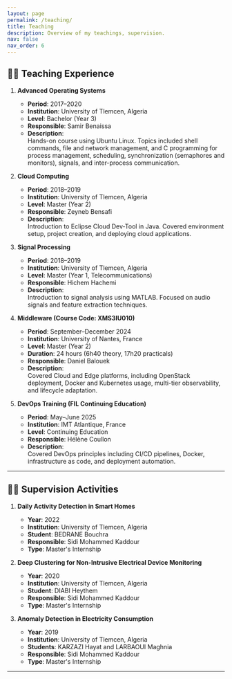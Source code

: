 ```yaml
---
layout: page
permalink: /teaching/
title: Teaching
description: Overview of my teachings, supervision.
nav: false
nav_order: 6
---
```


## 🧑‍🏫 Teaching Experience

1. **Advanced Operating Systems**
   * **Period**: 2017–2020  
   * **Institution**: University of Tlemcen, Algeria  
   * **Level**: Bachelor (Year 3)  
   * **Responsible**: Samir Benaissa
   * **Description**:  
     Hands-on course using Ubuntu Linux. Topics included shell commands, file and network management, and C programming for process management, scheduling, synchronization (semaphores and monitors), signals, and inter-process communication.

2. **Cloud Computing**
   * **Period**: 2018–2019  
   * **Institution**: University of Tlemcen, Algeria  
   * **Level**: Master (Year 2)  
   * **Responsible**: Zeyneb Bensafi  
   * **Description**:  
     Introduction to Eclipse Cloud Dev-Tool in Java. Covered environment setup, project creation, and deploying cloud applications.

3. **Signal Processing**
   * **Period**: 2018–2019  
   * **Institution**: University of Tlemcen, Algeria  
   * **Level**: Master (Year 1, Telecommunications)  
   * **Responsible**: Hichem Hachemi  
   * **Description**:  
     Introduction to signal analysis using MATLAB. Focused on audio signals and feature extraction techniques.

4. **Middleware (Course Code: XMS3IU010)**
   * **Period**: September–December 2024  
   * **Institution**: University of Nantes, France  
   * **Level**: Master (Year 2)  
   * **Duration**: 24 hours (6h40 theory, 17h20 practicals)  
   * **Responsible**: Daniel Balouek  
   * **Description**:  
     Covered Cloud and Edge platforms, including OpenStack deployment, Docker and Kubernetes usage, multi-tier observability, and lifecycle adaptation.

5. **DevOps Training (FIL Continuing Education)**
   * **Period**: May–June 2025  
   * **Institution**: IMT Atlantique, France  
   * **Level**: Continuing Education  
   * **Responsible**: Hélène Coullon  
   * **Description**:  
     Covered DevOps principles including CI/CD pipelines, Docker, infrastructure as code, and deployment automation.

---

## 👨‍🎓 Supervision Activities

1. **Daily Activity Detection in Smart Homes**
   * **Year**: 2022  
   * **Institution**: University of Tlemcen, Algeria  
   * **Student**: BEDRANE Bouchra  
   * **Responsible**: Sidi Mohammed Kaddour  
   * **Type**: Master's Internship

2. **Deep Clustering for Non-Intrusive Electrical Device Monitoring**
   * **Year**: 2020  
   * **Institution**: University of Tlemcen, Algeria  
   * **Student**: DIABI Heythem  
   * **Responsible**: Sidi Mohammed Kaddour  
   * **Type**: Master's Internship

3. **Anomaly Detection in Electricity Consumption**
   * **Year**: 2019  
   * **Institution**: University of Tlemcen, Algeria  
   * **Students**: KARZAZI Hayat and LARBAOUI Maghnia  
   * **Responsible**: Sidi Mohammed Kaddour  
   * **Type**: Master's Internship

---
